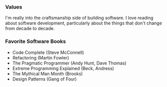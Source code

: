 ### Values
I'm really into the craftsmanship side of building software. I love reading about software development, particularly about the things that don't change from decade to decade.

### Favorite Software Books
- Code Complete (Steve McConnell)
- Refactoring (Martin Fowler)
- The Pragmatic Programmer (Andy Hunt, Dave Thomas)
- Extreme Programming Explained (Beck, Andress)
- The Mythical Man Month (Brooks)
- Design Patterns (Gang of Four)
